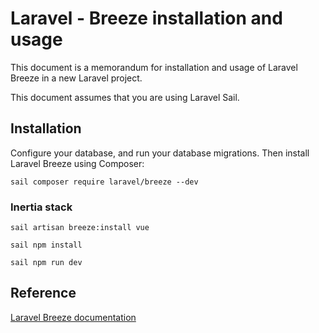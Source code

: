 # Laravel - Breeze installation and usage

This document is a memorandum for installation and usage of Laravel Breeze in a new Laravel project.

This document assumes that you are using Laravel Sail.

## Installation

Configure your database, and run your database migrations. Then install Laravel Breeze using Composer:

```
sail composer require laravel/breeze --dev
```

### Inertia stack

```
sail artisan breeze:install vue
```
```
sail npm install
```
```
sail npm run dev
```

## Reference

[Laravel Breeze documentation](https://laravel.com/docs/9.x/starter-kits#laravel-breeze)
